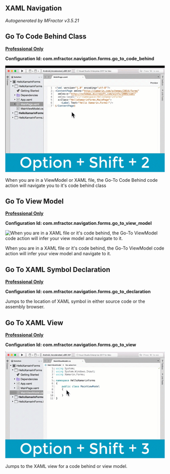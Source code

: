 ## XAML Navigation
*Autogenerated by MFractor v3.5.21*
## Go To Code Behind Class

**[Professional Only](https://www.mfractor.com/buy?utm_source=docs&utm_medium=professional_only)**

**Configuration Id: com.mfractor.navigation.forms.go_to_code_behind**


![When you are in a ViewModel or XAML file, the Go-To Code Behind code action will navigate you to it's code behind class](/img/code-actions/xaml/navigate/go-to-code-behind.gif)

When you are in a ViewModel or XAML file, the Go-To Code Behind code action will navigate you to it's code behind class


## Go To View Model

**[Professional Only](https://www.mfractor.com/buy?utm_source=docs&utm_medium=professional_only)**

**Configuration Id: com.mfractor.navigation.forms.go_to_view_model**


![When you are in a XAML file or it's code behind, the Go-To ViewModel code action will infer your view model and navigate to it.](/img/code-actions/xaml/navigate/go-to-view-model.gif)

When you are in a XAML file or it's code behind, the Go-To ViewModel code action will infer your view model and navigate to it.


## Go To XAML Symbol Declaration

**[Professional Only](https://www.mfractor.com/buy?utm_source=docs&utm_medium=professional_only)**

**Configuration Id: com.mfractor.navigation.forms.go_to_declaration**

Jumps to the location of XAML symbol in either source code or the assembly browser.


## Go To XAML View

**[Professional Only](https://www.mfractor.com/buy?utm_source=docs&utm_medium=professional_only)**

**Configuration Id: com.mfractor.navigation.forms.go_to_view**


![When you are in a ViewModel or code-behind, the Go-To Code XAML View code action will navigate you to it's XAML view.](/img/code-actions/xaml/navigate/go-to-xaml-view.gif)

Jumps to the XAML view for a code behind or view model.



